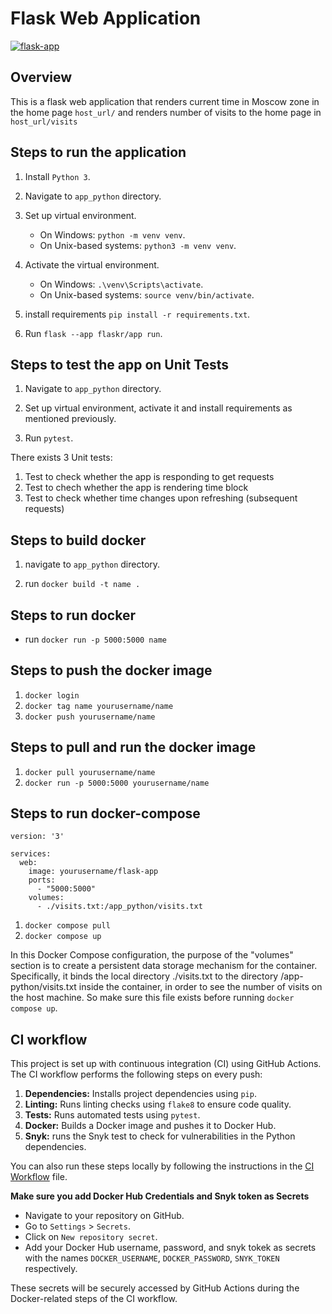 # Flask Web Application 

[![flask-app](https://github.com/VectorsMaster/S24-core-course-labs/actions/workflows/main.yaml/badge.svg?branch=lab3)](https://github.com/VectorsMaster/S24-core-course-labs/actions/workflows/main.yaml)

## Overview

This is a flask web application that renders current time in Moscow zone in the home page `host_url/` and renders number of visits to the home page in `host_url/visits`

## Steps to run the application 

1. Install `Python 3`.

2. Navigate to `app_python` directory.

3. Set up virtual environment.
    - On Windows: `python -m venv venv`.
    - On Unix-based systems: `python3 -m venv venv`.

4. Activate the virtual environment.
    - On Windows: `.\venv\Scripts\activate`.
    - On Unix-based systems: `source venv/bin/activate`.

4. install requirements `pip install -r requirements.txt`.

5. Run `flask --app flaskr/app run`.

## Steps to test the app on Unit Tests

1. Navigate to `app_python` directory.

2. Set up virtual environment, activate it and install requirements as mentioned previously.

3. Run `pytest`.

There exists 3 Unit tests:

1. Test to check whether the app is responding to get requests
2. Test to chech whether the app is rendering time block
3. Test to check whether time changes upon refreshing (subsequent requests)

## Steps to build docker  

1. navigate to `app_python` directory. 

2. run `docker build -t name .`

## Steps to run docker  

- run `docker run -p 5000:5000 name`

## Steps to push the docker image

1. `docker login`
2. `docker tag name yourusername/name`
3. `docker push yourusername/name`

## Steps to pull and run the docker image
1. `docker pull yourusername/name`
2. `docker run -p 5000:5000 yourusername/name`

## Steps to run docker-compose
```docker-compose
version: '3'

services:
  web:
    image: yourusername/flask-app
    ports:
      - "5000:5000"
    volumes:
      - ./visits.txt:/app_python/visits.txt
```
1. `docker compose pull`
2. `docker compose up`

In this Docker Compose configuration, the purpose of the "volumes" section is to create a persistent data storage mechanism for the container. Specifically, it binds the local directory ./visits.txt to the directory /app-python/visits.txt inside the container, in order to see the number of visits on the host machine. So make sure this file exists before running `docker compose up`.

## CI workflow
This project is set up with continuous integration (CI) using GitHub Actions. The CI workflow performs the following steps on every push:

1. **Dependencies:** Installs project dependencies using `pip`.
2. **Linting:** Runs linting checks using `flake8` to ensure code quality.
3. **Tests:** Runs automated tests using `pytest`.
4. **Docker:** Builds a Docker image and pushes it to Docker Hub.
5. **Snyk:** runs the Snyk test to check for vulnerabilities in the Python dependencies.

You can also run these steps locally by following the instructions in the [CI Workflow](/.github/workflows/main.yml) file.

**Make sure you add Docker Hub Credentials and Snyk token as Secrets**
   - Navigate to your repository on GitHub.
   - Go to `Settings` > `Secrets`.
   - Click on `New repository secret`.
   - Add your Docker Hub username, password, and snyk tokek as secrets with the names `DOCKER_USERNAME`, `DOCKER_PASSWORD`, `SNYK_TOKEN` respectively.

These secrets will be securely accessed by GitHub Actions during the Docker-related steps of the CI workflow.
